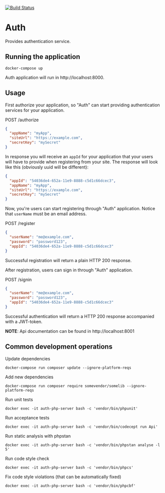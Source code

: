 [![Build Status](https://travis-ci.com/alkaupp/auth.svg?branch=master)](https://travis-ci.com/alkaupp/auth)

Auth
====

Provides authentication service.

Running the application
-----------------------

```
docker-compose up
```

Auth application will run in http://localhost:8000.

Usage
-----

First authorize your application, so "Auth" can start providing authentication services for your application.

POST /authorize

```json
{
  "appName": "myApp",
  "siteUrl": "https://example.com",
  "secretKey": "mySecret"
}
```

In response you will receive an `appId` for your application that your users will have to
provide when registering from your site. The response will look like this (obviously uuid will be different):

```json
{
  "appId": "54036de4-652a-11e9-8888-c5d1c66dcec3",
  "appName": "myApp",
  "siteUrl": "https://example.com",
  "secretKey": "mySecret"
}
```

Now, you're users can start registering through "Auth" application. Notice that `userName` must be an email address.

POST /register

```json
{
  "userName": "me@example.com",
  "password": "password123",
  "appId": "54036de4-652a-11e9-8888-c5d1c66dcec3"
}
```

Successful registration will return a plain HTTP 200 response.

After registration, users can sign in through "Auth" application.

POST /signin

```json
{
  "userName": "me@example.com",
  "password": "password123",
  "appId": "54036de4-652a-11e9-8888-c5d1c66dcec3"
}
```

Successful authentication will return a HTTP 200 response accompanied with a JWT-token.

**NOTE**: Api documentation can be found in http://localhost:8001

Common development operations
-----------------------------

Update dependencies
```
docker-compose run composer update --ignore-platform-reqs
```

Add new dependencies
```
docker-compose run composer require somevendor/somelib --ignore-platform-reqs
```

Run unit tests
```
docker exec -it auth-php-server bash -c 'vendor/bin/phpunit'
```

Run acceptance tests
```
docker exec -it auth-php-server bash -c 'vendor/bin/codecept run Api'
```

Run static analysis with phpstan
```
docker exec -it auth-php-server bash -c 'vendor/bin/phpstan analyse -l 5'
```

Run code style check
```
docker exec -it auth-php-server bash -c 'vendor/bin/phpcs'
```

Fix code style violations (that can be automatically fixed)
```
docker exec -it auth-php-server bash -c 'vendor/bin/phpcbf'
```
